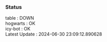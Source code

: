 ### Status


table : DOWN  
hogwarts : OK  
icy-bot : OK  
Latest Update : 2024-06-30 23:09:12.890628
